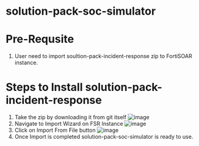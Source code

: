 # solution-pack-soc-simulator

Pre-Requsite
=============
1. User need to import soultion-pack-incident-response zip to FortiSOAR instance.

Steps to Install solution-pack-incident-response
==================================================
1. Take the zip by downloading it from git itself
![image](https://user-images.githubusercontent.com/46986647/141118994-303d391e-cc54-4eab-83d0-53fb75d80a78.png)
2. Navigate to Import Wizard on FSR Instance
![image](https://user-images.githubusercontent.com/46986647/141119387-2644051c-e962-4864-87a0-4ec9502007fa.png)
3. Click on Import From File button
![image](https://user-images.githubusercontent.com/46986647/141119524-69fdcc6f-6979-4f26-82f3-78e645ace12b.png)
4. Once Import is completed solution-pack-soc-simulator is ready to use. 
